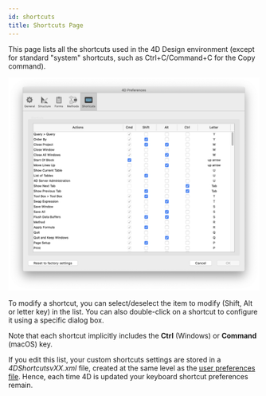 ```yaml
---
id: shortcuts
title: Shortcuts Page
---
```


This page lists all the shortcuts used in the 4D Design environment (except for standard "system" shortcuts, such as Ctrl+C/Command+C for the Copy command).

![](../assets/en/Preferences/shortcuts.png)

To modify a shortcut, you can select/deselect the item to modify (Shift, Alt or letter key) in the list. You can also double-click on a shortcut to configure it using a specific dialog box.

Note that each shortcut implicitly includes the **Ctrl** (Windows) or **Command** (macOS) key.

If you edit this list, your custom shortcuts settings are stored in a *4DShortcutsvXX.xml* file, created at the same level as the [user preferences file](overview.md#storage). Hence, each time 4D is updated your keyboard shortcut preferences remain.
